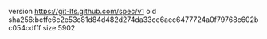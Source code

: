 version https://git-lfs.github.com/spec/v1
oid sha256:bcffe6c2e53c81d84d482d274da33ce6aec6477724a0f79768c602bc054cdfff
size 5902
